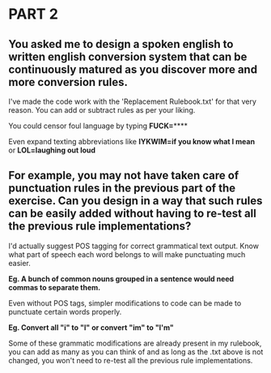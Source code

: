 # PART 2

## You asked me to design a spoken english to written english conversion system that can be continuously matured as you discover more and more conversion rules.

I've made the code work with the 'Replacement Rulebook.txt' for that very reason. You can add or subtract rules as per
your liking.

You could censor foul language by typing **FUCK=****** 

Even expand texting abbreviations like **IYKWIM=if you know what I mean** or **LOL=laughing out loud**

## For example, you may not have taken care of punctuation rules in the previous part of the exercise. Can you design in a way that such rules can be easily added without having to re-test all the previous rule implementations?

I'd actually suggest POS tagging for correct grammatical text output. Know what part of speech each word belongs to will make 
punctuating much easier. 

**Eg. A bunch of common nouns grouped in a sentence would need commas to separate them.**

Even without POS tags, simpler modifications to code can be made to punctuate certain words properly.

**Eg. Convert all "i" to "I" or convert "im" to "I'm"**

Some of these grammatic modifications are already present in my rulebook, you can add as many as you can think of and as long as 
the .txt above is not changed, you won't need to re-test all the previous rule implementations.
